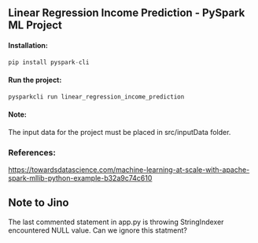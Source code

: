 ## Linear Regression Income Prediction - PySpark ML Project

#### Installation:
```python
pip install pyspark-cli
```

#### Run the project:
```python
pysparkcli run linear_regression_income_prediction
```

#### Note:
The input data for the project must be placed in src/inputData folder.

### References:
https://towardsdatascience.com/machine-learning-at-scale-with-apache-spark-mllib-python-example-b32a9c74c610

## Note to Jino

The last commented statement in app.py is throwing StringIndexer encountered NULL value. Can we ignore this statment?